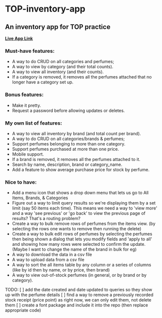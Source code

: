 # TOP-inventory-app
## An inventory app for TOP practice

**[Live App Link](top-inventory-app-production-69b2.up.railway.app "Perfume Inventory App")**

### Must-have features:

- A way to do CRUD on all categories and perfumes;
- A way to view by category (and their total counts).
- A way to view all inventory (and their counts).
- If a category is removed, it removes all the perfumes attached that no longer have a category set up. 

### Bonus features:

- Make it pretty.
- Request a password before allowing updates or deletes.

### My own list of features:

- A way to view all inventory by brand (and total count per brand).
- A way to do CRUD on all categories/brands & perfumes;
- Support perfumes belonging to more than one category.
- Support perfumes purchased at more than one price.
- Mobile support.
- If a brand is removed, it removes all the perfumes attached to it.
- Search by name, description, brand or category_name.
- Add a feature to show average purchase price for stock by perfume.

### Nice to have:

- Add a menu icon that shows a drop down menu that lets us go to All Items, Brands, & Categories
- Figure out a way to limit query results so we're displaying them by a set limit (say 50 items each time). This means we need a way to 'view more' and a way 'see previous' or 'go back' to view the previous page of results? That's a routing problem?
- Create a way to bulk remove rows of perfumes from the items view. (by selecting the rows one wants to remove then running the delete)
- Create a way to bulk edit rows of perfumes by selecting the perfumes then being shown a dialog that lets you modify fields and 'apply to all' and showing how many rows were selected to confirm the update. (Maybe I want to change the name of the brand in bulk for eg)
- A way to download the data in a csv file
- A way to upload data from a csv file
- A way to sort the all items table by any column or a series of columns (like by id then by name, or by price, then brand)
- A way to view out-of-stock perfumes (in general, or by brand or by category).

TODO:
[ ] add the date created and date updated to queries so they show up with the perfume details
[ ] find a way to remove a previously recorded stock receipt (price point) as right now, we can only edit them, not delete them
[ ] create a font package and include it into the repo (then replace appropriate code)